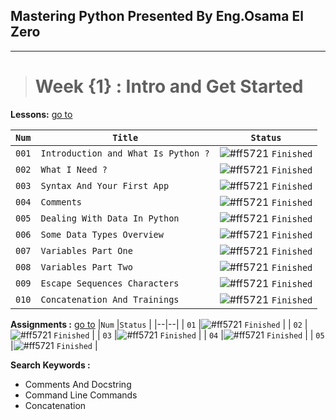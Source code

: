 ## Mastering Python Presented By Eng.Osama El Zero
---   
> Week {1} : Intro and Get Started
> ======================================

**Lessons:** [go to](https://elzero.org/study/mastering-python-study-plan/)

|`Num`  |`Title`  | `Status` |
|--|--|--|
| `001` |`Introduction and What Is Python ?`  |![#ff5721](https://via.placeholder.com/12/007500/000000?text=+)  `Finished` |
| `002` |`What I Need ?`  |![#ff5721](https://via.placeholder.com/12/007500/000000?text=+)  `Finished` |
| `003` |`Syntax And Your First App`  |![#ff5721](https://via.placeholder.com/12/007500/000000?text=+)  `Finished` |
| `004` |`Comments`  |![#ff5721](https://via.placeholder.com/12/007500/000000?text=+)  `Finished` |
| `005` |`Dealing With Data In Python`  |![#ff5721](https://via.placeholder.com/12/007500/000000?text=+)  `Finished` |
| `006` |`Some Data Types Overview`  |![#ff5721](https://via.placeholder.com/12/007500/000000?text=+)  `Finished` |
| `007` |`Variables Part One`  |![#ff5721](https://via.placeholder.com/12/007500/000000?text=+)  `Finished` |
| `008` |`Variables Part Two`  |![#ff5721](https://via.placeholder.com/12/007500/000000?text=+)  `Finished` |
| `009` |`Escape Sequences Characters`  |![#ff5721](https://via.placeholder.com/12/007500/000000?text=+)  `Finished` |
| `010` |`Concatenation And Trainings`  |![#ff5721](https://via.placeholder.com/12/007500/000000?text=+)  `Finished` |

**Assignments :** [go to](https://elzero.org/python-assignments-lesson-from-1-to-10/)
|`Num`  |`Status` |
|--|--|
| `01` |![#ff5721](https://via.placeholder.com/12/007500/000000?text=+)  `Finished` |
| `02` |![#ff5721](https://via.placeholder.com/12/007500/000000?text=+)  `Finished` |
| `03` |![#ff5721](https://via.placeholder.com/12/007500/000000?text=+)  `Finished` |
| `04` |![#ff5721](https://via.placeholder.com/12/007500/000000?text=+)  `Finished` |
| `05` |![#ff5721](https://via.placeholder.com/12/007500/000000?text=+)  `Finished` |

**Search Keywords :** 

-  Comments And Docstring
-   Command Line Commands
-   Concatenation









  



